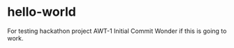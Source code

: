 # hello-world
For testing hackathon project
AWT-1 Initial Commit
Wonder if this is going to work.  
